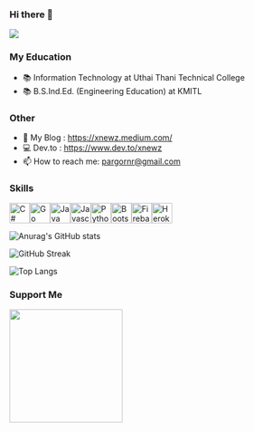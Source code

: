 ### Hi there 👋
![](https://komarev.com/ghpvc/?username=xnewz&color=blueviolet)
### My Education
- 📚 Information Technology at Uthai Thani Technical College
- 📚 B.S.Ind.Ed. (Engineering Education) at KMITL
### Other
- 🌱 My Blog : https://xnewz.medium.com/
- 💻 Dev.to : https://www.dev.to/xnewz
- 📫 How to reach me: [pargornr@gmail.com](mailto:pargornr@gmail.com)

### Skills
<p align="left">
<a href="https://docs.microsoft.com/en-us/dotnet/csharp/" target="_blank" rel="noreferrer"><img src="https://raw.githubusercontent.com/danielcranney/readme-generator/main/public/icons/skills/csharp-colored.svg" width="36" height="36" alt="C#" /></a><a href="https://go.dev/doc/" target="_blank" rel="noreferrer"><img src="https://raw.githubusercontent.com/danielcranney/readme-generator/main/public/icons/skills/go-colored.svg" width="36" height="36" alt="Go" /></a><a href="https://www.oracle.com/java/" target="_blank" rel="noreferrer"><img src="https://raw.githubusercontent.com/danielcranney/readme-generator/main/public/icons/skills/java-colored.svg" width="36" height="36" alt="Java" /></a><a href="https://developer.mozilla.org/en-US/docs/Web/JavaScript" target="_blank" rel="noreferrer"><img src="https://raw.githubusercontent.com/danielcranney/readme-generator/main/public/icons/skills/javascript-colored.svg" width="36" height="36" alt="Javascript" /></a><a href="https://www.python.org/" target="_blank" rel="noreferrer"><img src="https://raw.githubusercontent.com/danielcranney/readme-generator/main/public/icons/skills/python-colored.svg" width="36" height="36" alt="Python" /></a><a href="https://getbootstrap.com/" target="_blank" rel="noreferrer"><img src="https://raw.githubusercontent.com/danielcranney/readme-generator/main/public/icons/skills/bootstrap-colored.svg" width="36" height="36" alt="Bootstrap" /></a><a href="https://firebase.google.com/" target="_blank" rel="noreferrer"><img src="https://raw.githubusercontent.com/danielcranney/readme-generator/main/public/icons/skills/firebase-colored.svg" width="36" height="36" alt="Firebase" /></a><a href="https://www.heroku.com/" target="_blank" rel="noreferrer"><img src="https://raw.githubusercontent.com/danielcranney/readme-generator/main/public/icons/skills/heroku-colored.svg" width="36" height="36" alt="Heroku" /></a>
</p>

![Anurag's GitHub stats](https://github-readme-stats.vercel.app/api?username=xnewz&show_icons=true&hide=&count_private=true&theme=tokyonight)

![GitHub Streak](https://github-readme-streak-stats.herokuapp.com/?user=xnewz&theme=tokyonight)

![Top Langs](https://github-readme-stats.vercel.app/api/top-langs/?username=xnewz&layout=compact&theme=tokyonight)

### Support Me

<a href="https://www.buymeacoffee.com/xnewz"><img src="https://cdn.buymeacoffee.com/buttons/v2/default-yellow.png" width="200" /></a>
